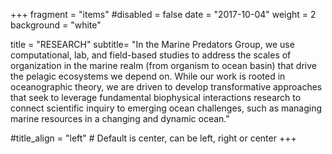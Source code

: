 +++
fragment = "items"
#disabled = false
date = "2017-10-04"
weight = 2
background = "white"

title = "RESEARCH"
subtitle= "In the Marine Predators Group, we use computational, lab, and field-based studies to address the scales of organization in the marine realm (from organism to ocean basin) that drive the pelagic ecosystems we depend on. While our work is rooted in oceanographic theory, we are driven to develop transformative approaches that seek to leverage fundamental biophysical interactions research to connect scientific inquiry to emerging ocean challenges, such as managing marine resources in a changing and dynamic ocean."

#title_align = "left" # Default is center, can be left, right or center
+++

